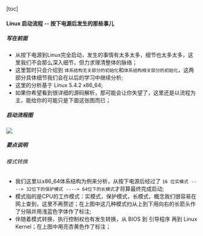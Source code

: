 [toc]

#### Linux 启动流程 -- 按下电源后发生的那些事儿

##### 写在前面

* 从按下电源到Linux完全启动，发生的事情有太多太多，细节也太多太多，这里我们不会那么深入细节，但力求理清整体的脉络；
* 这里暂时只会介绍到 `体系结构无关部分的初始化`和`体系结构相关部分的初始化`，这两部分具体细节我们会在以后的学习中继续分析; 
* 这里的分析基于  Linux  5.4.2   x86_64;
* 如果你希望看到很详细的源码解析，那可能会让你失望了，这里还是以流程为主，能给你的可能只是下面这张图而已；

##### 启动流程图

![](/home/lw/docs/linux启动流程.png)

##### 要点说明

###### 模式转换

* 我们这里以x86_64体系结构为例来分析，从按下电源后经过了 `16 位实模式 ----> 32位下的保护模式 ----> 64位下的长模式`才将算最终完成启动;
* 模式指的是CPU的工作模式：实模式，保护模式，长模式，概念我们很容易在网上查到，这里不再赘述；在上图中这几种模式扫从上到下用向右的长箭头作了分隔并用浅蓝色字体作了标注; 
* 伴随着模式转换，执行控制权也有发生转换，从 BIOS 到 引导程序 再到 Linux Kernel；在上图中用亮杏黄色作了标注；